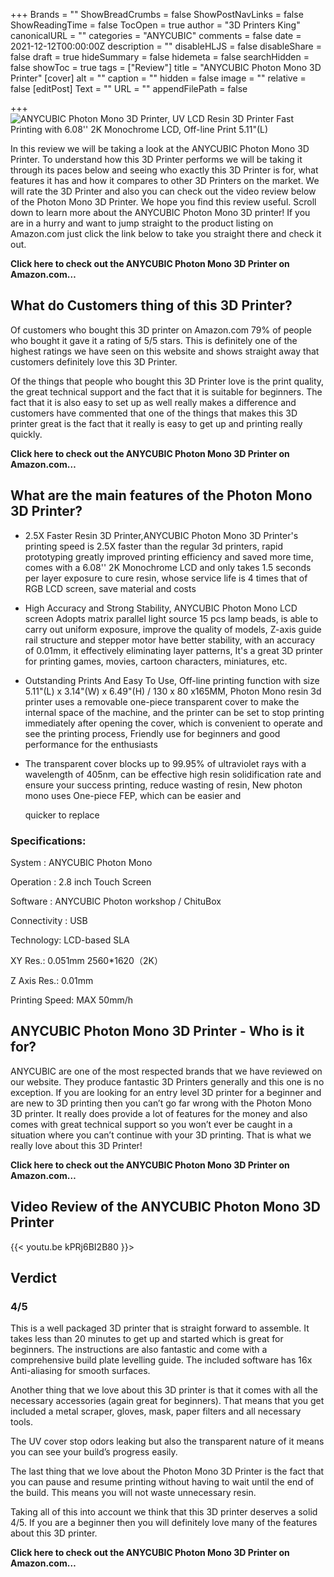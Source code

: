 +++
Brands = ""
ShowBreadCrumbs = false
ShowPostNavLinks = false
ShowReadingTime = false
TocOpen = true
author = "3D Printers King"
canonicalURL = ""
categories = "ANYCUBIC"
comments = false
date = 2021-12-12T00:00:00Z
description = ""
disableHLJS = false
disableShare = false
draft = true
hideSummary = false
hidemeta = false
searchHidden = false
showToc = true
tags = ["Review"]
title = "ANYCUBIC Photon Mono 3D Printer"
[cover]
alt = ""
caption = ""
hidden = false
image = ""
relative = false
[editPost]
Text = ""
URL = ""
appendFilePath = false

+++
![ANYCUBIC Photon Mono 3D Printer, UV LCD Resin 3D Printer Fast Printing with 6.08'' 2K Monochrome LCD, Off-line Print 5.11"(L)](https://images-na.ssl-images-amazon.com/images/I/71anf3B9wmL._AC_UL604_SR604,400_.jpg)

In this review we will be taking a look at the ANYCUBIC Photon Mono 3D Printer.  To understand how this 3D Printer performs we will be taking it through its paces below and seeing who exactly this 3D Printer is for, what features it has and how it compares to other 3D Printers on the market.  We will rate the 3D Printer and also you can check out the video review below of the Photon Mono 3D Printer.  We hope you find this review useful.  Scroll down to learn more about the ANYCUBIC Photon Mono 3D printer!  If you are in a hurry and want to jump straight to the product listing on Amazon.com just click the link below to take you straight there and check it out.

**Click here to check out the ANYCUBIC Photon Mono 3D Printer on Amazon.com…**

## What do Customers thing of this 3D Printer?

Of customers who bought this 3D printer on Amazon.com 79% of people who bought it gave it a rating of 5/5 stars.  This is definitely one of the highest ratings we have seen on this website and shows straight away that customers definitely love this 3D Printer.

Of the things that people who bought this 3D Printer love is the print quality, the great technical support and the fact that it is suitable for beginners.  The fact that it is also easy to set up as well really makes a difference and customers have commented that one of the things that makes this 3D printer great is the fact that it really is easy to get up and printing really quickly.

**Click here to check out the ANYCUBIC Photon Mono 3D Printer on Amazon.com…**

## What are the main features of the Photon Mono 3D Printer?

* 2.5X Faster Resin 3D Printer,ANYCUBIC Photon Mono 3D Printer's printing speed is 2.5X faster than the regular 3d printers, rapid prototyping greatly improved printing efficiency and saved more time, comes with a 6.08'' 2K Monochrome LCD and only takes 1.5 seconds per layer exposure to cure resin, whose service life is 4 times that of RGB LCD screen, save material and costs
* High Accuracy and Strong Stability, ANYCUBIC Photon Mono LCD screen Adopts matrix parallel light source 15 pcs lamp beads, is able to carry out uniform exposure, improve the quality of models, Z-axis guide rail structure and stepper motor have better stability, with an accuracy of 0.01mm, it effectively eliminating layer patterns, It's a great 3D printer for printing games, movies, cartoon characters, miniatures, etc.
* Outstanding Prints And Easy To Use, Off-line printing function with size 5.11"(L) x 3.14"(W) x 6.49"(H) / 130 x 80 x165MM, Photon Mono resin 3d printer uses a removable one-piece transparent cover to make the internal space of the machine, and the printer can be set to stop printing immediately after opening the cover, which is convenient to operate and see the printing process, Friendly use for beginners and good performance for the enthusiasts
* The transparent cover blocks up to 99.95% of ultraviolet rays with a wavelength of 405nm, can be effective high resin solidification rate and ensure your success printing, reduce wasting of resin, New photon mono uses One-piece FEP, which can be easier and 

  quicker to replace

### Specifications:

System : ANYCUBIC Photon Mono

Operation : 2.8 inch Touch Screen

Software : ANYCUBIC Photon workshop / ChituBox

Connectivity : USB

Technology: LCD-based SLA

XY Res.: 0.051mm 2560*1620（2K）

Z Axis Res.: 0.01mm

Printing Speed: MAX 50mm/h

## ANYCUBIC Photon Mono 3D Printer - Who is it for?

ANYCUBIC are one of the most respected brands that we have reviewed on our website.  They produce fantastic 3D Printers generally and this one is no exception.  If you are looking for an entry level 3D printer for a beginner and are new to 3D printing then you can’t go far wrong with the Photon Mono 3D printer.  It really does provide a lot of features for the money and also comes with great technical support so you won’t ever be caught in a situation where you can’t continue with your 3D printing.  That is what we really love about this 3D Printer!

**Click here to check out the ANYCUBIC Photon Mono 3D Printer on Amazon.com…**

## Video Review of the ANYCUBIC Photon Mono 3D Printer

{{< youtu.be kPRj6BI2B80 }}>

## Verdict

### 4/5

This is a well packaged 3D printer that is straight forward to assemble.  It takes less than 20 minutes to get up and started which is great for beginners.  The instructions are also fantastic and come with a comprehensive build plate levelling guide.  The included software has 16x Anti-aliasing for smooth surfaces.

Another thing that we love about this 3D printer is that it comes with all the necessary accessories (again great for beginners).  That means that you get included a metal scraper, gloves, mask, paper filters and all necessary tools.  

The UV cover stop odors leaking but also the transparent nature of it means you can see your build’s progress easily.  

The last thing that we love about the  Photon Mono 3D Printer is the fact that you can pause and resume printing without having to wait until the end of the build.  This means you will not waste unnecessary resin.  

Taking all of this into account we think that this 3D printer deserves a solid 4/5.  If you are a beginner then you will definitely love many of the features about this 3D printer.

**Click here to check out the ANYCUBIC Photon Mono 3D Printer on Amazon.com…**